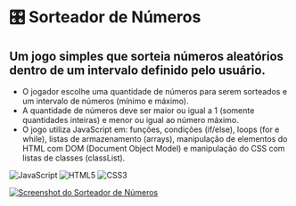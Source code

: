 # 🎛 Sorteador de Números
## Um jogo simples que sorteia números aleatórios dentro de um intervalo definido pelo usuário.

- O jogador escolhe uma quantidade de números para serem sorteados e um intervalo de números (mínimo e máximo).
- A quantidade de números deve ser maior ou igual a 1 (somente quantidades inteiras) e menor ou igual ao número máximo.
- O jogo utiliza JavaScript em: funções, condições (if/else), loops (for e while), listas de armazenamento (arrays), manipulação de elementos do HTML com DOM (Document Object Model) e manipulação do CSS com listas de classes (classList).

![JavaScript](https://img.shields.io/badge/javascript-%23323330.svg?style=for-the-badge&logo=javascript&logoColor=%23F7DF1E)
![HTML5](https://img.shields.io/badge/html5-%23E34F26.svg?style=for-the-badge&logo=html5&logoColor=white)
![CSS3](https://img.shields.io/badge/css3-%231572B6.svg?style=for-the-badge&logo=css3&logoColor=white)

<a href="https://estudossorteador-de-numeros.vercel.app/" target="_blank">
  <img src="https://github.com/user-attachments/assets/b1c0152f-3323-49c7-8415-6b4f25e02b85" alt="Screenshot do Sorteador de Números">
</a>
